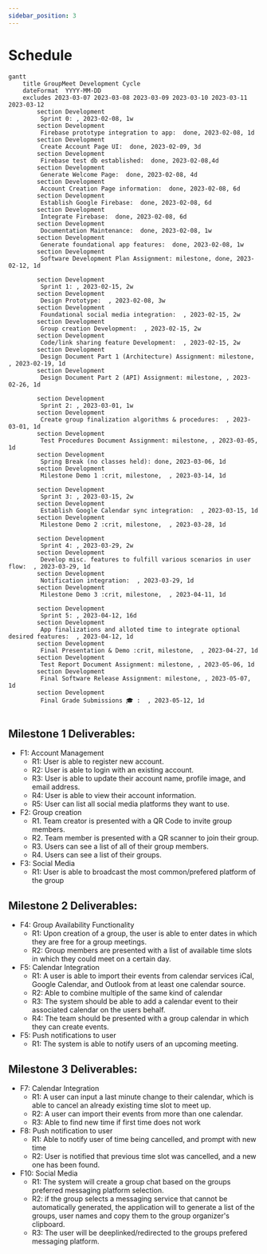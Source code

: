 ```yaml
---
sidebar_position: 3
---
```


# Schedule

```mermaid
gantt
    title GroupMeet Development Cycle
    dateFormat  YYYY-MM-DD
    excludes 2023-03-07 2023-03-08 2023-03-09 2023-03-10 2023-03-11 2023-03-12
        section Development 
         Sprint 0: , 2023-02-08, 1w
        section Development 
         Firebase prototype integration to app:  done, 2023-02-08, 1d
        section Development 
         Create Account Page UI:  done, 2023-02-09, 3d
        section Development 
         Firebase test db established:  done, 2023-02-08,4d
        section Development 
         Generate Welcome Page:  done, 2023-02-08, 4d
        section Development 
         Account Creation Page information:  done, 2023-02-08, 6d
        section Development 
         Establish Google Firebase:  done, 2023-02-08, 6d
        section Development 
         Integrate Firebase:  done, 2023-02-08, 6d
        section Development 
         Documentation Maintenance:  done, 2023-02-08, 1w
        section Development 
         Generate foundational app features:  done, 2023-02-08, 1w
        section Development 
         Software Development Plan Assignment: milestone, done, 2023-02-12, 1d
         
        section Development 
         Sprint 1: , 2023-02-15, 2w
        section Development 
         Design Prototype:  , 2023-02-08, 3w
        section Development 
         Foundational social media integration:  , 2023-02-15, 2w
        section Development 
         Group creation Development:  , 2023-02-15, 2w
        section Development 
         Code/link sharing feature Development:  , 2023-02-15, 2w
        section Development 
         Design Document Part 1 (Architecture) Assignment: milestone, , 2023-02-19, 1d
        section Development 
         Design Document Part 2 (API) Assignment: milestone, , 2023-02-26, 1d
         
        section Development 
         Sprint 2: , 2023-03-01, 1w
        section Development 
         Create group finalization algorithms & procedures:  , 2023-03-01, 1d
        section Development 
         Test Procedures Document Assignment: milestone, , 2023-03-05, 1d
        section Development 
         Spring Break (no classes held): done, 2023-03-06, 1d
        section Development 
         Milestone Demo 1 :crit, milestone,  , 2023-03-14, 1d
         
        section Development 
         Sprint 3: , 2023-03-15, 2w
        section Development 
         Establish Google Calendar sync integration:  , 2023-03-15, 1d
        section Development 
         Milestone Demo 2 :crit, milestone,  , 2023-03-28, 1d
         
        section Development 
         Sprint 4: , 2023-03-29, 2w
        section Development 
         Develop misc. features to fulfill various scenarios in user flow:  , 2023-03-29, 1d
        section Development 
         Notification integration:  , 2023-03-29, 1d
        section Development 
         Milestone Demo 3 :crit, milestone,  , 2023-04-11, 1d
         
        section Development 
         Sprint 5: , 2023-04-12, 16d
        section Development 
         App finalizations and alloted time to integrate optional desired features:  , 2023-04-12, 1d
        section Development 
         Final Presentation & Demo :crit, milestone,  , 2023-04-27, 1d
        section Development 
         Test Report Document Assignment: milestone, , 2023-05-06, 1d
        section Development 
         Final Software Release Assignment: milestone, , 2023-05-07, 1d
        section Development 
         Final Grade Submissions 🎓 :  , 2023-05-12, 1d
        
```
## Milestone 1 Deliverables:
- F1: Account Management
    - R1: User is able to register new account.
    - R2: User is able to login with an existing account.
    - R3: User is able to update their account name, profile image, and email address.
    - R4: User is able to view their account information.
    - R5: User can list all social media platforms they want to use.
- F2: Group creation
    - R1. Team creator is presented with a QR Code to invite group members.
    - R2. Team member is presented with a QR scanner to join their group.
    - R3. Users can see a list of all of their group members.
    - R4. Users can see a list of their groups.
- F3: Social Media
    - R1: User is able to broadcast the most common/prefered platform of the group

## Milestone 2 Deliverables:
- F4: Group Availability Functionality
    - R1: Upon creation of a group, the user is able to enter dates in which they are free for a group meetings.
    - R2: Group members are presented with a list of available time slots in which they could meet on a certain day.
 - F5: Calendar Integration
    - R1: A user is able to import their events from calendar services iCal, Google Calendar, and Outlook from at least one calendar source.
    - R2: Able to combine multiple of the same kind of calendar
    - R3: The system should be able to add a calendar event to their associated calendar on the users behalf.
    - R4: The team should be presented with a group calendar in which they can create events.
- F5: Push notifications to user
    - R1: The system is able to notify users of an upcoming meeting.


## Milestone 3 Deliverables:
- F7: Calendar Integration
    - R1: A user can input a last minute change to their calendar, which is able to cancel an already existing time slot to meet up.
    - R2: A user can import their events from more than one calendar.
    - R3: Able to find new time if first time does not work
- F8: Push notification to user
    - R1: Able to notify user of time being cancelled, and prompt with new time
    - R2: User is notified that previous time slot was cancelled, and a new one has been found.
- F10: Social Media
    - R1: The system will create a group chat based on the groups preferred messaging platform selection.
    - R2: if the group selects a messaging service that cannot be automatically generated, the application will to generate a list of the groups, user names and copy them to the group organizer's clipboard.
    - R3: The user will be deeplinked/redirected to the groups prefered messaging platform. 
